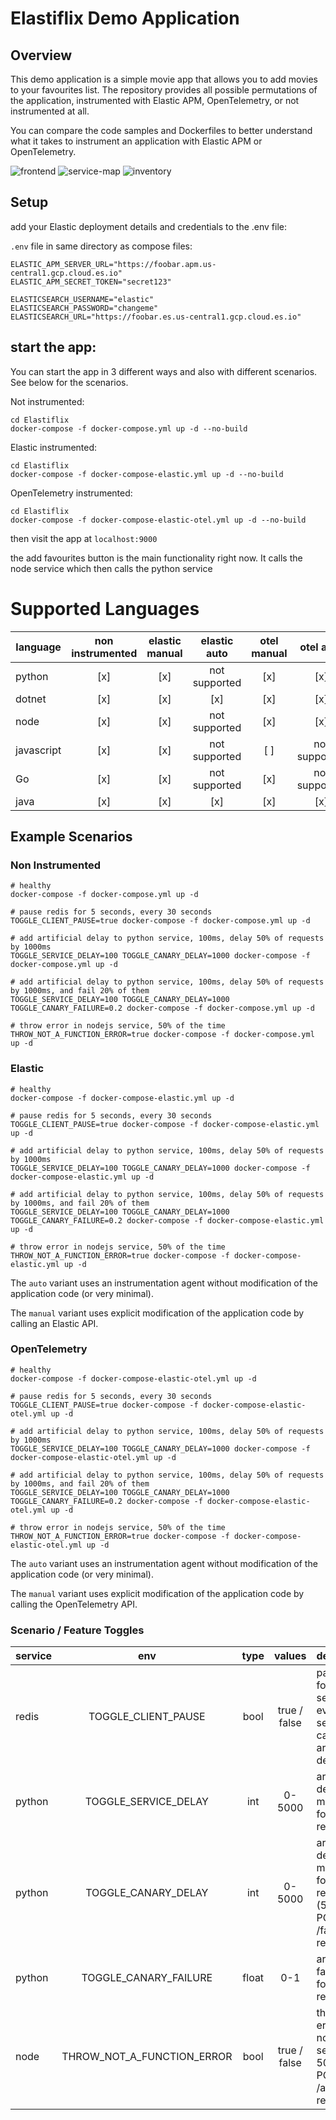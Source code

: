 # Elastiflix Demo Application

## Overview

This demo application is a simple movie app that allows you to add movies to your favourites list. 
The repository provides all possible permutations of the application, instrumented with Elastic APM, OpenTelemetry, or not instrumented at all.

You can compare the code samples and Dockerfiles to better understand what it takes to instrument an application with Elastic APM or OpenTelemetry.


![frontend](./screenshots/frontend.png)
![service-map](./screenshots/service-map.png)
![inventory](./screenshots/inventory.png)

## Setup

add your Elastic deployment details and credentials to the .env file:

`.env` file in same directory as compose files:

```
ELASTIC_APM_SERVER_URL="https://foobar.apm.us-central1.gcp.cloud.es.io"
ELASTIC_APM_SECRET_TOKEN="secret123"

ELASTICSEARCH_USERNAME="elastic"
ELASTICSEARCH_PASSWORD="changeme"
ELASTICSEARCH_URL="https://foobar.es.us-central1.gcp.cloud.es.io"
```

## start the app:

You can start the app in 3 different ways and also with different scenarios. See below for the scenarios.

Not instrumented:
```
cd Elastiflix
docker-compose -f docker-compose.yml up -d --no-build

```
Elastic instrumented:
```
cd Elastiflix
docker-compose -f docker-compose-elastic.yml up -d --no-build
```
OpenTelemetry instrumented:
```
cd Elastiflix
docker-compose -f docker-compose-elastic-otel.yml up -d --no-build
```

then visit the app at `localhost:9000` 

the add favourites button is the main functionality right now. It calls the node service which then calls the python service

# Supported Languages


|  language | non instrumented  | elastic manual  | elastic auto  | otel manual  | otel auto  |
|---|:---:|:---:|:---:|:---:|:---:|
| python  | [x] | [x] | not supported | [x] | [x] |
| dotnet  | [x] | [x] | [x] | [x] | [x] |
| node  | [x] |[x]| not supported | [x] | [x] |
| javascript  | [x] | [x] | not supported | [ ]| not supported |
| Go  | [x] | [x] | not supported | [x] | not supported  |
| java  | [x] | [x] | [x] | [x] | [x] |

## Example Scenarios

### Non Instrumented
``````
# healthy
docker-compose -f docker-compose.yml up -d

# pause redis for 5 seconds, every 30 seconds
TOGGLE_CLIENT_PAUSE=true docker-compose -f docker-compose.yml up -d

# add artificial delay to python service, 100ms, delay 50% of requests by 1000ms
TOGGLE_SERVICE_DELAY=100 TOGGLE_CANARY_DELAY=1000 docker-compose -f docker-compose.yml up -d

# add artificial delay to python service, 100ms, delay 50% of requests by 1000ms, and fail 20% of them
TOGGLE_SERVICE_DELAY=100 TOGGLE_CANARY_DELAY=1000 TOGGLE_CANARY_FAILURE=0.2 docker-compose -f docker-compose.yml up -d

# throw error in nodejs service, 50% of the time
THROW_NOT_A_FUNCTION_ERROR=true docker-compose -f docker-compose.yml up -d 
``````

### Elastic
``````
# healthy
docker-compose -f docker-compose-elastic.yml up -d

# pause redis for 5 seconds, every 30 seconds
TOGGLE_CLIENT_PAUSE=true docker-compose -f docker-compose-elastic.yml up -d 

# add artificial delay to python service, 100ms, delay 50% of requests by 1000ms
TOGGLE_SERVICE_DELAY=100 TOGGLE_CANARY_DELAY=1000 docker-compose -f docker-compose-elastic.yml up -d

# add artificial delay to python service, 100ms, delay 50% of requests by 1000ms, and fail 20% of them
TOGGLE_SERVICE_DELAY=100 TOGGLE_CANARY_DELAY=1000 TOGGLE_CANARY_FAILURE=0.2 docker-compose -f docker-compose-elastic.yml up -d

# throw error in nodejs service, 50% of the time
THROW_NOT_A_FUNCTION_ERROR=true docker-compose -f docker-compose-elastic.yml up -d 
``````

The `auto` variant uses an instrumentation agent without modification of the application code (or very minimal).

The `manual` variant uses explicit modification of the application code by calling an Elastic API.

### OpenTelemetry
``````
# healthy
docker-compose -f docker-compose-elastic-otel.yml up -d

# pause redis for 5 seconds, every 30 seconds
TOGGLE_CLIENT_PAUSE=true docker-compose -f docker-compose-elastic-otel.yml up -d 

# add artificial delay to python service, 100ms, delay 50% of requests by 1000ms
TOGGLE_SERVICE_DELAY=100 TOGGLE_CANARY_DELAY=1000 docker-compose -f docker-compose-elastic-otel.yml up -d

# add artificial delay to python service, 100ms, delay 50% of requests by 1000ms, and fail 20% of them
TOGGLE_SERVICE_DELAY=100 TOGGLE_CANARY_DELAY=1000 TOGGLE_CANARY_FAILURE=0.2 docker-compose -f docker-compose-elastic-otel.yml up -d

# throw error in nodejs service, 50% of the time
THROW_NOT_A_FUNCTION_ERROR=true docker-compose -f docker-compose-elastic-otel.yml up -d 
``````

The `auto` variant uses an instrumentation agent without modification of the application code (or very minimal).

The `manual` variant uses explicit modification of the application code by calling the OpenTelemetry API.

### Scenario / Feature Toggles


|  service | env  | type | values | description  | 
|---|:---:|:---:|:---:|:---|
| redis | TOGGLE_CLIENT_PAUSE  | bool | true / false | pause redis for 5 seconds every 30 seconds to cause artificial delays  |
| python | TOGGLE_SERVICE_DELAY  | int | 0-5000 | artificial delay in milliseconds for all requests  |
| python | TOGGLE_CANARY_DELAY  | int | 0-5000 | artificial delay in milliseconds for canary requests (50% of all POST /favorite requests)  |
| python | TOGGLE_CANARY_FAILURE  | float | 0-1 | artificial failure rate for canary requests |
| node   | THROW_NOT_A_FUNCTION_ERROR  | bool | true / false | throw an error in the node service for 50% of all POST /api/favorite requests  |
